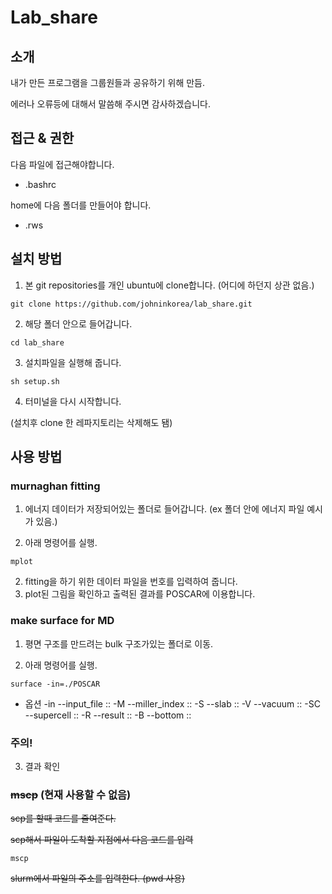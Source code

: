 # Lab_share

## 소개

내가 만든 프로그램을 그룹원들과 공유하기 위해 만듬.

에러나 오류등에 대해서 말씀해 주시면 감사하겠습니다.


## 접근 & 권한
  다음 파일에 접근해야합니다.
* .bashrc

home에 다음 폴더를 만들어야 합니다.
* .rws


## 설치 방법
1. 본 git repositories를 개인 ubuntu에 clone합니다. (어디에 하던지 상관 없음.)

```
git clone https://github.com/johninkorea/lab_share.git
```
2. 해당 폴더 안으로 들어갑니다.
```
cd lab_share
```
3. 설치파일을 실행해 줍니다.
```
sh setup.sh
```
4. 터미널을 다시 시작합니다.

(설치후 clone 한 레파지토리는 삭제해도 됌)


## 사용 방법
### murnaghan fitting
1. 에너지 데이터가 저장되어있는 폴더로 들어갑니다. (ex 폴더 안에 에너지 파일 예시가 있음.)

2. 아래 명령어를 실행.
```
mplot
```
2. fitting을 하기 위한 데이터 파일을 번호를 입력하여 줍니다.
3. plot된 그림을 확인하고 출력된 결과를 POSCAR에 이용합니다.

### make surface for MD
1. 평면 구조를 만드려는 bulk 구조가있는 폴더로 이동.

2. 아래 명령어를 실행.
```
surface -in=./POSCAR
```
* 옵션
  -in --input_file :: 
  -M  --miller_index :: 
  -S  --slab :: 
  -V  --vacuum :: 
  -SC --supercell :: 
  -R  --result :: 
  -B  --bottom :: 

### 주의!
    

3. 결과 확인


### ~~mscp~~ (현재 사용할 수 없음)

~~scp를 할때 코드를 줄여준다.~~

~~scp해서 파일이 도착할 지점에서 다음 코드를 입력~~
```
mscp
```
~~slurm에서 파일의 주소를 입력한다. (pwd 사용)~~


